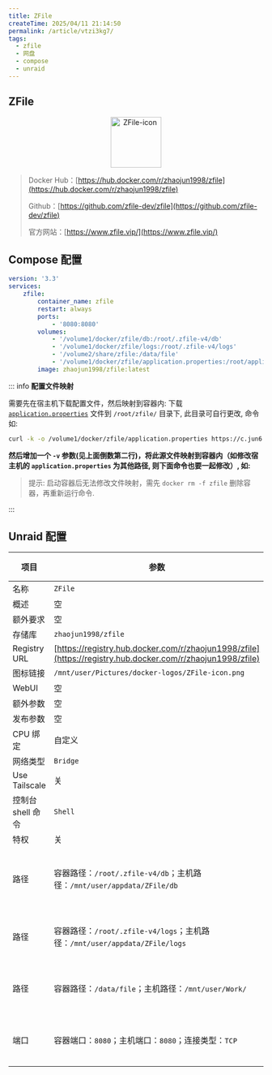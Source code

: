 ```yaml
---
title: ZFile
createTime: 2025/04/11 21:14:50
permalink: /article/vtzi3kg7/
tags:
  - zfile
  - 网盘
  - compose
  - unraid
---
```

## ZFile

<div style="text-align: center;">
  <img src="/images/b-software-docker-2.zfile/ZFile-icon.png" 
       alt="ZFile-icon" 
       style="height: 100px; width: auto; max-width: 100%; object-fit: contain;">
</div>


> Docker Hub：[https://hub.docker.com/r/zhaojun1998/zfile](https://hub.docker.com/r/zhaojun1998/zfile)
>
> Github：[https://github.com/zfile-dev/zfile⁠](https://github.com/zfile-dev/zfile)
>
> 官方网站：[https://www.zfile.vip/⁠](https://www.zfile.vip/)

## Compose 配置

```yaml
version: '3.3'
services:
    zfile:
        container_name: zfile
        restart: always
        ports:
            - '8080:8080' 
        volumes:
            - '/volume1/docker/zfile/db:/root/.zfile-v4/db'
            - '/volume1/docker/zfile/logs:/root/.zfile-v4/logs'
            - '/volume2/share/zfile:/data/file'
            - '/volume1/docker/zfile/application.properties:/root/application.properties' // [!code ++]
        image: zhaojun1998/zfile:latest
```

::: info **配置文件映射**

需要先在宿主机下载配置文件，然后映射到容器内: 下载 [`application.properties`](https://c.jun6.net/ZFILE/application.properties) 文件到 `/root/zfile/` 目录下, 此目录可自行更改, 命令如:

```bash
curl -k -o /volume1/docker/zfile/application.properties https://c.jun6.net/ZFILE/application.properties
```

**然后增加一个 `-v` 参数(见上面倒数第二行)，将此源文件映射到容器内（如修改宿主机的 `application.properties` 为其他路径, 则下面命令也要一起修改）, 如:**

> 提示: 启动容器后无法修改文件映射，需先 `docker rm -f zfile` 删除容器，再重新运行命令.

:::

## Unraid 配置

| 项目              | 参数                                                         | 备注       |
| ----------------- | ------------------------------------------------------------ | ---------- |
| 名称              | `ZFile`                                                      |            |
| 概述              | 空                                                           |            |
| 额外要求          | 空                                                           |            |
| 存储库            | `zhaojun1998/zfile`                                          |            |
| Registry URL      | [https://registry.hub.docker.com/r/zhaojun1998/zfile](https://registry.hub.docker.com/r/zhaojun1998/zfile) |            |
| 图标链接          | `/mnt/user/Pictures/docker-logos/ZFile-icon.png`             |            |
| WebUI             | 空                                                           |            |
| 额外参数          | 空                                                           |            |
| 发布参数          | 空                                                           |            |
| CPU 绑定          | 自定义                                                       |            |
| 网络类型          | `Bridge`                                                     |            |
| Use Tailscale     | 关                                                           |            |
| 控制台 shell 命令 | `Shell`                                                      |            |
| 特权              | 关                                                           |            |
| 路径              | 容器路径：`/root/.zfile-v4/db`；主机路径：`/mnt/user/appdata/ZFile/db` | 数据库路径 |
| 路径              | 容器路径：`/root/.zfile-v4/logs`；主机路径：`/mnt/user/appdata/ZFile/logs` | 日志路径   |
| 路径              | 容器路径：`/data/file`；主机路径：`/mnt/user/Work/`          | 存储路径   |
| 端口              | 容器端口：`8080`；主机端口：`8080`；连接类型：`TCP`          | 映射端口   |
